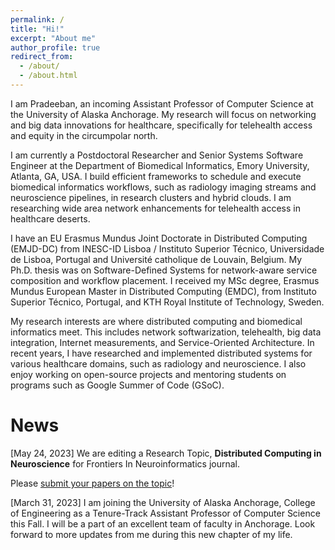 ```yaml
---
permalink: /
title: "Hi!"
excerpt: "About me"
author_profile: true
redirect_from: 
  - /about/
  - /about.html
---
```


I am Pradeeban, an incoming Assistant Professor of Computer Science at the University of Alaska Anchorage. My research will focus on networking and big data innovations for healthcare, specifically for telehealth access and equity in the circumpolar north.

I am currently a Postdoctoral Researcher and Senior Systems Software Engineer at the Department of Biomedical Informatics, Emory University, Atlanta, GA, USA. I build efficient frameworks to schedule and execute biomedical informatics workflows, such as radiology imaging streams and neuroscience pipelines, in research clusters and hybrid clouds. I am researching wide area network enhancements for telehealth access in healthcare deserts.

I have an EU Erasmus Mundus Joint Doctorate in Distributed Computing (EMJD-DC) from INESC-ID Lisboa / Instituto Superior Técnico, Universidade de Lisboa, Portugal and Université catholique de Louvain, Belgium. My Ph.D. thesis was on Software-Defined Systems for network-aware service composition and workflow placement. I received my MSc degree, Erasmus Mundus European Master in Distributed Computing (EMDC), from Instituto Superior Técnico, Portugal, and KTH Royal Institute of Technology, Sweden.

My research interests are where distributed computing and biomedical informatics meet. This includes network softwarization, telehealth, big data integration, Internet measurements, and Service-Oriented Architecture. In recent years, I have researched and implemented distributed systems for various healthcare domains, such as radiology and neuroscience. I also enjoy working on open-source projects and mentoring students on programs such as Google Summer of Code (GSoC).

News
======
[May 24, 2023] We are editing a Research Topic, **Distributed Computing in Neuroscience** for Frontiers In Neuroinformatics journal.

Please [submit your papers on the topic](https://www.frontiersin.org/research-topics/56857/distributed-computing-in-neuroscience)!

[March 31, 2023] I am joining the University of Alaska Anchorage, College of Engineering as a Tenure-Track Assistant Professor of Computer Science this Fall. I will be a part of an excellent team of faculty in Anchorage. Look forward to more updates from me during this new chapter of my life.